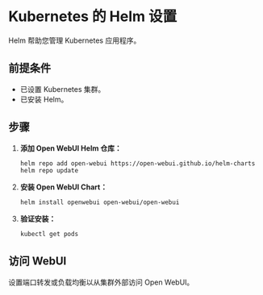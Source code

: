 # Kubernetes 的 Helm 设置

Helm 帮助您管理 Kubernetes 应用程序。

## 前提条件

- 已设置 Kubernetes 集群。
- 已安装 Helm。

## 步骤

1. **添加 Open WebUI Helm 仓库：**

   ```bash
   helm repo add open-webui https://open-webui.github.io/helm-charts
   helm repo update
   ```

2. **安装 Open WebUI Chart：**

   ```bash
   helm install openwebui open-webui/open-webui
   ```

3. **验证安装：**

   ```bash
   kubectl get pods
   ```

## 访问 WebUI

设置端口转发或负载均衡以从集群外部访问 Open WebUI。
